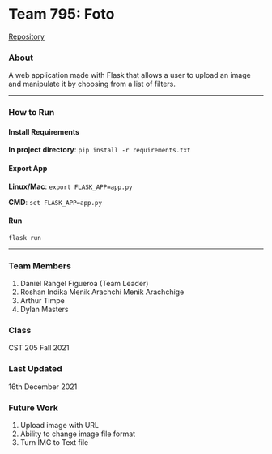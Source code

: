 # Team 795: Foto 
[Repository](https://github.com/drangelfigueroa/cst205_FinalProject.git) 

### About
A web application made with Flask that allows a user to upload an image and manipulate
it by choosing from a list of filters.

***

### How to Run

#### Install Requirements
**In project directory**: `pip install -r requirements.txt`

#### Export App
**Linux/Mac**: `export FLASK_APP=app.py`

**CMD**: `set FLASK_APP=app.py`

#### Run
`flask run`

***

### Team Members
1. Daniel Rangel Figueroa (Team Leader)
2. Roshan Indika Menik Arachchi Menik Arachchige
3. Arthur Timpe
4. Dylan Masters 

### Class
CST 205 Fall 2021

### Last Updated
16th December 2021

### Future Work
1. Upload image with URL
2. Ability to change image file format
3. Turn IMG to Text file
